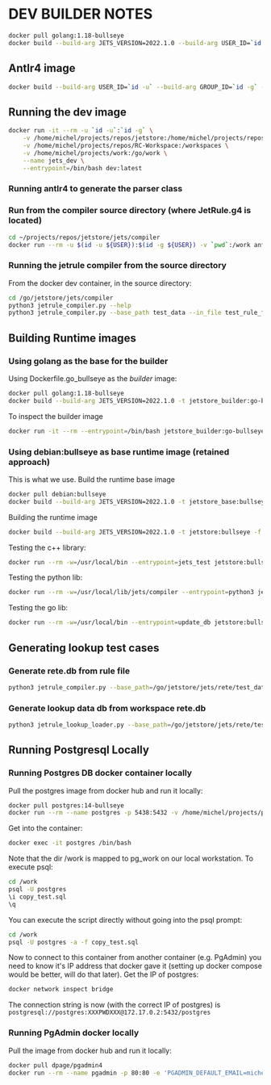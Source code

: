 # DEV BUILDER NOTES

```bash
docker pull golang:1.18-bullseye
docker build --build-arg JETS_VERSION=2022.1.0 --build-arg USER_ID=`id -u` --build-arg GROUP_ID=`id -g` -t dev:latest -f Dockerfile.dev_go . 
```

## Antlr4 image

```bash
docker build --build-arg USER_ID=`id -u` --build-arg GROUP_ID=`id -g` -t antlr4:latest -f Dockerfile.antlr4 . 
```

## Running the dev image

```bash
docker run -it --rm -u `id -u`:`id -g` \
    -v /home/michel/projects/repos/jetstore:/home/michel/projects/repos/jetstore \
    -v /home/michel/projects/repos/RC-Workspace:/workspaces \
    -v /home/michel/projects/work:/go/work \
    --name jets_dev \
    --entrypoint=/bin/bash dev:latest
```

### Running antlr4 to generate the parser class

### Run from the compiler source directory (where JetRule.g4 is located)

```bash
cd ~/projects/repos/jetstore/jets/compiler
docker run --rm -u $(id -u ${USER}):$(id -g ${USER}) -v `pwd`:/work antlr4 -Dlanguage=Python3 JetRule.g4
```

### Running the jetrule compiler from the source directory

From the docker dev container, in the source directory:

```bash
cd /go/jetstore/jets/compiler
python3 jetrule_compiler.py --help
python3 jetrule_compiler.py --base_path test_data --in_file test_rule_file3.jr
```

## Building Runtime images

### Using golang as the base for the builder

Using Dockerfile.go_bullseye as the *builder* image:

```bash
docker pull golang:1.18-bullseye
docker build --build-arg JETS_VERSION=2022.1.0 -t jetstore_builder:go-bullseye -f Dockerfile.go_bullseye .
```

To inspect the builder image

```bash
docker run -it --rm --entrypoint=/bin/bash jetstore_builder:go-bullseye
```


### Using debian:bullseye as base runtime image (retained approach)

This is what we use.
Build the runtime base image

```bash
docker pull debian:bullseye
docker build --build-arg JETS_VERSION=2022.1.0 -t jetstore_base:bullseye -f Dockerfile.bullseye_base .
```

Building the runtime image

```bash
docker build --build-arg JETS_VERSION=2022.1.0 -t jetstore:bullseye -f Dockerfile.rt_bullseye .
```

Testing the c++ library:

```bash
docker run --rm -w=/usr/local/bin --entrypoint=jets_test jetstore:bullseye
```

Testing the python lib:

```bash
docker run --rm -w=/usr/local/lib/jets/compiler --entrypoint=python3 jetstore:bullseye jetrule_compiler_test.py
```

Testing the go lib:

```bash
docker run --rm -w=/usr/local/bin --entrypoint=update_db jetstore:bullseye -h
```

## Generating lookup test cases

### Generate rete.db from rule file

```bash
python3 jetrule_compiler.py --base_path=/go/jetstore/jets/rete/test_data --in_file=lookup_helper_test_workspace.jr --rete_db=lookup_helper_test_workspace.db -d
```

### Generate lookup data db from workspace rete.db

```bash
python3 jetrule_lookup_loader.py --base_path=/go/jetstore/jets/rete/test_data --lookup_db=lookup_helper_test_data.db --rete_db=lookup_helper_test_workspace.db
```

## Running Postgresql Locally

### Running Postgres DB docker container locally

Pull the postgres image from docker hub and run it locally:

```bash
docker pull postgres:14-bullseye
docker run --rm --name postgres -p 5438:5432 -v /home/michel/projects/pg_work:/work -e 'POSTGRES_PASSWORD=XXXPWDXXX' -e 'POSTGRES_USER=postgres' postgres:14-bullseye
```

Get into the container:

```bash
docker exec -it postgres /bin/bash
```

Note that the dir /work is mapped to pg_work on our local workstation. To execute psql:

```bash
cd /work
psql -U postgres
\i copy_test.sql
\q
```

You can execute the script directly without going into the psql prompt:

```bash
cd /work
psql -U postgres -a -f copy_test.sql
```

Now to connect to this container from another container (e.g. PgAdmin) you need to know it's IP address that docker gave it (setting up docker compose would be better, will do that later).
Get the IP of postgres:

```bash
docker network inspect bridge
```

The connection string is now (with the correct IP of postgres) is
`postgresql://postgres:XXXPWDXXX@172.17.0.2:5432/postgres`

### Running PgAdmin docker locally

Pull the image from docker hub and run it locally:

```bash
docker pull dpage/pgadmin4
docker run --rm --name pgadmin -p 80:80 -e 'PGADMIN_DEFAULT_EMAIL=michel@artisoft.io' -e 'PGADMIN_DEFAULT_PASSWORD=XXXPWDXXX' dpage/pgadmin4
```
